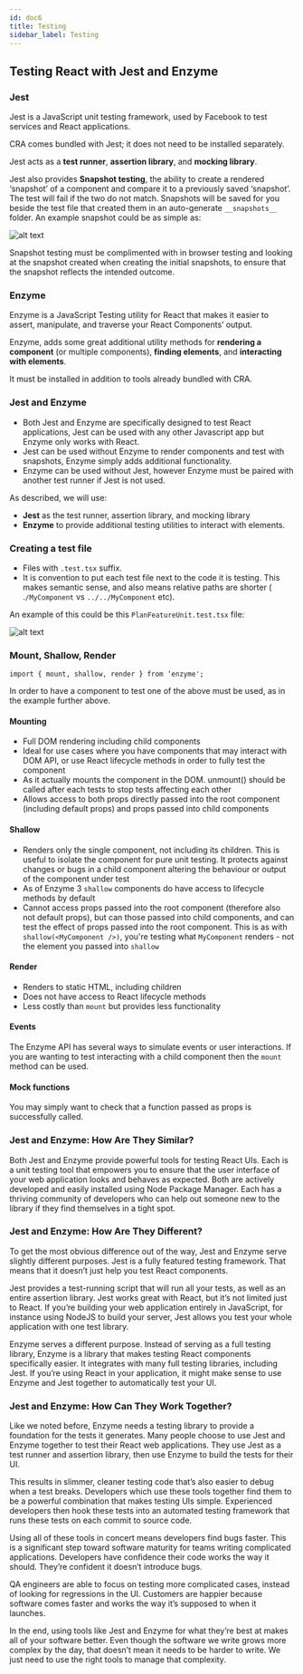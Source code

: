 ```yaml
---
id: doc6
title: Testing
sidebar_label: Testing
---
```


## Testing React with Jest and Enzyme

### Jest

Jest is a JavaScript unit testing framework, used by Facebook to test services and React applications.

CRA comes bundled with Jest; it does not need to be installed separately.

Jest acts as a **test runner**, **assertion library**, and **mocking library**.

Jest also provides **Snapshot testing**, the ability to create a rendered ‘snapshot’ of a component and compare it to a previously saved ‘snapshot’. The test will fail if the two do not match. Snapshots will be saved for you beside the test file that created them in an auto-generate `__snapshots__ `folder. An example snapshot could be as simple as: 

![alt text](/img/picture4.png)
 
Snapshot testing must be complimented with in browser testing and looking at the snapshot created when creating the initial snapshots, to ensure that the snapshot reflects the intended outcome.

### Enzyme

Enzyme is a JavaScript Testing utility for React that makes it easier to assert, manipulate, and traverse your React Components’ output.

Enzyme, adds some great additional utility methods for **rendering a component** (or multiple components), **finding elements**, and **interacting with elements**.

It must be installed in addition to tools already bundled with CRA.

### Jest and Enzyme

*	Both Jest and Enzyme are specifically designed to test React applications, Jest can be used with any other Javascript app but Enzyme only works with React.
*	Jest can be used without Enzyme to render components and test with snapshots, Enzyme simply adds additional functionality.
*	Enzyme can be used without Jest, however Enzyme must be paired with another test runner if Jest is not used.

As described, we will use:

*	**Jest** as the test runner, assertion library, and mocking library
*	**Enzyme** to provide additional testing utilities to interact with elements.

### Creating a test file
*	Files with `.test.tsx` suffix.
*	It is convention to put each test file next to the code it is testing. This makes semantic sense, and also means relative paths are shorter ( .`/MyComponent` vs `../../MyComponent` etc).

An example of this could be this `PlanFeatureUnit.test.tsx` file:

![alt text](/img/picture5.png)

### Mount, Shallow, Render

`import { mount, shallow, render } from ‘enzyme';`

In order to have a component to test one of the above must be used, as in the example further above.

#### Mounting

*	Full DOM rendering including child components
*	Ideal for use cases where you have components that may interact with DOM API, or use React lifecycle methods in order to fully test the component
*	As it actually mounts the component in the DOM. unmount() should be called after each tests to stop tests affecting each other
*	Allows access to both props directly passed into the root component (including default props) and props passed into child components

#### Shallow

*	Renders only the single component, not including its children. This is useful to isolate the component for pure unit testing. It protects against changes or bugs in a child component altering the behaviour or output of the component under test
*	As of Enzyme 3 `shallow` components do have access to lifecycle methods by default
*	Cannot access props passed into the root component (therefore also not default props), but can those passed into child components, and can test the effect of props passed into the root component. This is as with `shallow(<MyComponent />)`, you're testing what `MyComponent` renders - not the element you passed into `shallow`

#### Render

*	Renders to static HTML, including children
*	Does not have access to React lifecycle methods
*	Less costly than `mount` but provides less functionality

#### Events

The Enzyme API has several ways to simulate events or user interactions. If you are wanting to test interacting with a child component then the `mount` method can be used.

#### Mock functions

You may simply want to check that a function passed as props is successfully called.

### Jest and Enzyme: How Are They Similar?
Both Jest and Enzyme provide powerful tools for testing React UIs. Each is a unit testing tool that empowers you to ensure that the user interface of your web application looks and behaves as expected. Both are actively developed and easily installed using Node Package Manager. Each has a thriving community of developers who can help out someone new to the library if they find themselves in a tight spot.


### Jest and Enzyme: How Are They Different?
To get the most obvious difference out of the way, Jest and Enzyme serve slightly different purposes. Jest is a fully featured testing framework. That means that it doesn’t just help you test React components.

Jest provides a test-running script that will run all your tests, as well as an entire assertion library. Jest works great with React, but it’s not limited just to React. If you’re building your web application entirely in JavaScript, for instance using NodeJS to build your server, Jest allows you test your whole application with one test library.

Enzyme serves a different purpose. Instead of serving as a full testing library, Enzyme is a library that makes testing React components specifically easier. It integrates with many full testing libraries, including Jest. If you’re using React in your application, it might make sense to use Enzyme and Jest together to automatically test your UI.

### Jest and Enzyme: How Can They Work Together?
Like we noted before, Enzyme needs a testing library to provide a foundation for the tests it generates. Many people choose to use Jest and Enzyme together to test their React web applications. They use Jest as a test runner and assertion library, then use Enzyme to build the tests for their UI.

This results in slimmer, cleaner testing code that’s also easier to debug when a test breaks. Developers which use these tools together find them to be a powerful combination that makes testing UIs simple. Experienced developers then hook these tests into an automated testing framework that runs these tests on each commit to source code.

Using all of these tools in concert means developers find bugs faster. This is a significant step toward software maturity for teams writing complicated applications. Developers have confidence their code works the way it should. They’re confident it doesn’t introduce bugs.

QA engineers are able to focus on testing more complicated cases, instead of looking for regressions in the UI. Customers are happier because software comes faster and works the way it’s supposed to when it launches.

In the end, using tools like Jest and Enzyme for what they’re best at makes all of your software better. Even though the software we write grows more complex by the day, that doesn’t mean it needs to be harder to write. We just need to use the right tools to manage that complexity.
